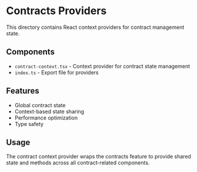 # Contracts Providers

This directory contains React context providers for contract management state.

## Components

- `contract-context.tsx` - Context provider for contract state management
- `index.ts` - Export file for providers

## Features

- Global contract state
- Context-based state sharing
- Performance optimization
- Type safety

## Usage

The contract context provider wraps the contracts feature to provide shared state and methods across all contract-related components.

